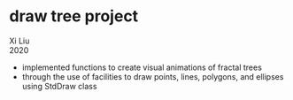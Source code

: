 # draw tree project
Xi Liu </br>
2020 </br>
* implemented functions to create visual animations of fractal trees
* through the use of facilities to draw points, lines, polygons, and ellipses using StdDraw class
